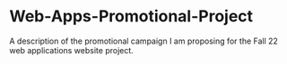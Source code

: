 # Web-Apps-Promotional-Project
A description of the promotional campaign I am proposing for the Fall 22 web applications website project.
